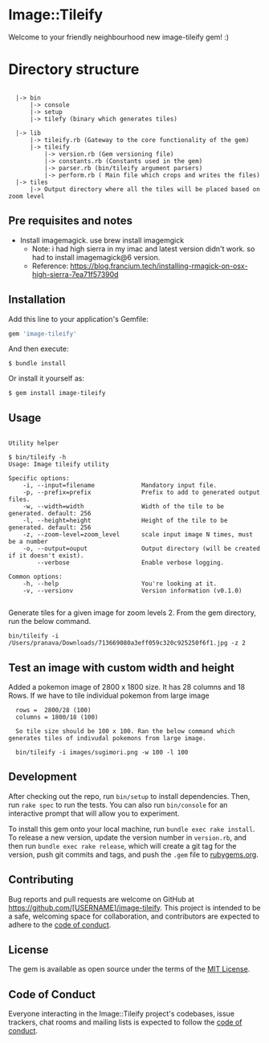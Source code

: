 # Image::Tileify

Welcome to your friendly neighbourhood new image-tileify gem! :) 

# Directory structure

```

  |-> bin
      |-> console 
      |-> setup
      |-> tilefy (binary which generates tiles)

  |-> lib
      |-> tileify.rb (Gateway to the core functionality of the gem)
      |-> tileify
          |-> version.rb (Gem versioning file)
          |-> constants.rb (Constants used in the gem)
          |-> parser.rb (bin/tileify argument parsers)
          |-> perform.rb ( Main file which crops and writes the files)
  |-> tiles
      |-> Output directory where all the tiles will be placed based on zoom level

```


## Pre requisites and notes

- Install imagemagick. use brew install imagemgick
  - Note: i had high sierra in my imac and latest version didn't work. so had to install imagemagick@6 version.
  - Reference: https://blog.francium.tech/installing-rmagick-on-osx-high-sierra-7ea71f57390d

## Installation

Add this line to your application's Gemfile:

```ruby
gem 'image-tileify'
```

And then execute:

    $ bundle install

Or install it yourself as:

    $ gem install image-tileify

## Usage

```

Utility helper

$ bin/tileify -h
Usage: Image tileify utility

Specific options:
    -i, --input=filename             Mandatory input file.
    -p, --prefix=prefix              Prefix to add to generated output files.
    -w, --width=width                Width of the tile to be generated. default: 256
    -l, --height=height              Height of the tile to be generated. default: 256
    -z, --zoom-level=zoom_level      scale input image N times, must be a number
    -o, --output=ouput               Output directory (will be created if it doesn't exist).
        --verbose                    Enable verbose logging.

Common options:
    -h, --help                       You're looking at it.
    -v, --versionv                   Version information (v0.1.0)


```

Generate tiles for a given image for zoom levels 2. From the gem directory, run the below command.

```
bin/tileify -i /Users/pranava/Downloads/713669080a3eff059c320c925250f6f1.jpg -z 2
```

## Test an image with custom width and height

Added a pokemon image of 2800 x 1800 size. It has 28 columns and 18 Rows. If we have to tile individual pokemon from large image

```
  rows =  2800/28 (100)
  columns = 1800/18 (100)

  So tile size should be 100 x 100. Ran the below command which generates tiles of indivudal pokemons from large image.

  bin/tileify -i images/sugimori.png -w 100 -l 100

```

## Development

After checking out the repo, run `bin/setup` to install dependencies. Then, run `rake spec` to run the tests. You can also run `bin/console` for an interactive prompt that will allow you to experiment.

To install this gem onto your local machine, run `bundle exec rake install`. To release a new version, update the version number in `version.rb`, and then run `bundle exec rake release`, which will create a git tag for the version, push git commits and tags, and push the `.gem` file to [rubygems.org](https://rubygems.org).

## Contributing

Bug reports and pull requests are welcome on GitHub at https://github.com/[USERNAME]/image-tileify. This project is intended to be a safe, welcoming space for collaboration, and contributors are expected to adhere to the [code of conduct](https://github.com/[USERNAME]/image-tileify/blob/master/CODE_OF_CONDUCT.md).


## License

The gem is available as open source under the terms of the [MIT License](https://opensource.org/licenses/MIT).

## Code of Conduct

Everyone interacting in the Image::Tileify project's codebases, issue trackers, chat rooms and mailing lists is expected to follow the [code of conduct](https://github.com/[USERNAME]/image-tileify/blob/master/CODE_OF_CONDUCT.md).

